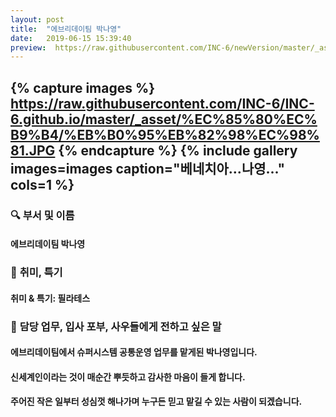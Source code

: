 ```yaml
---
layout: post
title:  "에브리데이팀 박나영"
date:   2019-06-15 15:39:40
preview:  https://raw.githubusercontent.com/INC-6/newVersion/master/_asset/%EB%8F%99%EA%B8%B0%EC%82%AC%EC%A7%84/191915.jpg
---
```


{% capture images %}
https://raw.githubusercontent.com/INC-6/INC-6.github.io/master/_asset/%EC%85%80%EC%B9%B4/%EB%B0%95%EB%82%98%EC%98%81.JPG
{% endcapture %}
{% include gallery images=images caption="베네치아...나영..." cols=1 %}
---

### 🔍 **부서 및 이름**

#### 에브리데이팀 박나영
  
### 🔔 **취미, 특기**

#### 취미 & 특기: 필라테스
  
### 🔔 **담당 업무, 입사 포부, 사우들에게 전하고 싶은 말**

#### 에브리데이팀에서 슈퍼시스템 공통운영 업무를 맡게된 박나영입니다.

#### 신세계인이라는 것이 매순간 뿌듯하고 감사한 마음이 들게 합니다.

#### 주어진 작은 일부터 성심껏 해나가며 누구든 믿고 맡길 수 있는 사람이 되겠습니다.
